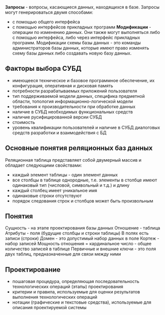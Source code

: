 **Запросы** - вопросы, касающиеся данных, находящихся в базе. Запросы могут генерироваться двумя способами:
- с помощью общего интерфейса
- с помощью интерфейсов прикладных программ
**Модификации** - операции по изменению данных. Они также могут выполняться либо с помощью интерфейса, либо через интерфейс прикладных программ.
Модификации схемы базы данных - это команды администраторов базы данных, которые имеют право изменять схему базы данных либо создавать новую базу данных.
## Факторы выбора СУБД
- имеющееся техническое и базовое программное обеспечение, их конфигурация, оперативная и дисковая память
- потребности разрабатываемых приложений пользователя
- тип поддерживаемой модели данных, специфика предметной области, топология информационно-логической модели
- требования к производительности при обработке данных
- наличие в СУБД необходимых функциональных средств
- наличие русифицированной версии СУБД
- стоимость
- уровень квалификации пользователей и наличие в СУБД диалоговых средств разработки и взаимодействия с БД
## Основные понятия реляционных баз данных
Реляционная таблица представляет собой двумерный массив и обладает следующими свойствами:
- каждый элемент таблицы - один элемент данных
- все столбцы в таблице однородные, т.е. элементы в столбце имеют одинаковый тип (числовой, символьный и т.д.) и длину
- каждый столбец имеет уникальное имя
- одинаковые строки отсутствуют
- порядок следования строк и столбцов может быть произвольным
## Понятия 
Сущность - на этапе проектирования базы данных
Отношение - таблица
Атрибуты - поля (будущие столбцы и строки таблицы)
В полях есть записи (строки)
Домен - это допустимый набор данных в поле
Кортеж - набор записей
Мощность отношения = кардинальное число - общее количество записей в таблице
Первичные и внешние ключи - это поля двух таблиц, предназначенные для связи между ними

## Проектирование
- пошаговая процедура, определяющая последовательность технологических операций (этапы) проектирования
- критерии и правила, используемые для оценки результатов выполнения технологических операций
- нотации (графические и текстовые средства), используемые для описания проектируемой системы

